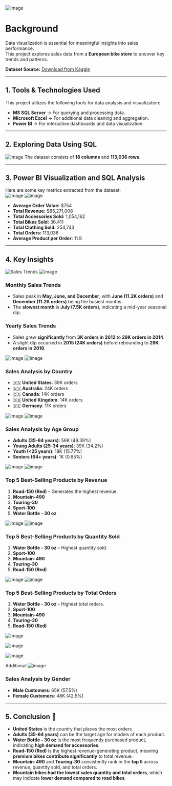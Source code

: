 ![image](https://github.com/user-attachments/assets/79e32e69-8782-42e1-ac5e-b3c968d5bc78)


# Background  
Data visualization is essential for meaningful insights into sales performance.  
This project explores sales data from a **European bike store** to uncover key trends and patterns.  

 **Dataset Source:** [Download from Kaggle](#)  

---

## 1. Tools & Technologies Used
This project utilizes the following tools for data analysis and visualization:  

- **MS SQL Server** → For querying and processing data.  
- **Microsoft Excel** → For additional data cleaning and aggregation.  
- **Power BI** → For interactive dashboards and data visualization.  

---

## 2. Exploring Data Using SQL  
![image](https://github.com/user-attachments/assets/4ace3351-80c5-4797-b43e-62e0bfedb0ff)
The dataset consists of **18 columns** and **113,036 rows**.  

---

## 3. Power BI Visualization and SQL Analysis
Here are some key metrics extracted from the dataset:  
![image](https://github.com/user-attachments/assets/c8e42fb3-e8d6-4b3d-a6b4-1bf2167e1eef)
![image](https://github.com/user-attachments/assets/e8104d3d-5e16-4c3c-be14-117e1781c078)

- **Average Order Value:** $754  
- **Total Revenue:** $85,271,008  
- **Total Accessories Sold:** 1,054,162  
- **Total Bikes Sold:** 36,411  
- **Total Clothing Sold:** 254,743  
- **Total Orders:** 113,036  
- **Average Product per Order:** 11.9  

---

## 4. Key Insights 
![Sales Trends](https://github.com/user-attachments/assets/c3b11e92-f43a-43aa-8dfe-a45a78814498)
![image](https://github.com/user-attachments/assets/4be8a17a-5f3e-4ad8-9cb7-12a63ca6139d)

### Monthly Sales Trends  
- Sales peak in **May, June, and December**, with **June (11.2K orders)** and **December (11.2K orders)** being the busiest months.  
- The **slowest month** is **July (7.5K orders)**, indicating a mid-year seasonal dip.  

### Yearly Sales Trends  
- Sales grew **significantly** from **3K orders in 2012** to **29K orders in 2014**.  
- A slight dip occurred in **2015 (24K orders)** before rebounding to **29K orders in 2016**.  

![image](https://github.com/user-attachments/assets/38cf2097-d9ee-4a8e-9216-03c4e6ff1a7e)
![image](https://github.com/user-attachments/assets/8ee47bdf-0359-418a-9c2d-d0cd104e48ad)
### Sales Analysis by Country
- 🇺🇸 **United States**: 39K orders
- 🇦🇺 **Australia**: 24K orders
- 🇨🇦 **Canada**: 14K orders
- 🇬🇧 **United Kingdom**: 14K orders
- 🇩🇪 **Germany**: 11K orders

![image](https://github.com/user-attachments/assets/56536b11-1cd5-4588-8859-958f581bcd9a)
![image](https://github.com/user-attachments/assets/968bd0b2-1bd6-4b69-9027-df0a1c959425)
### Sales Analysis by Age Group
- **Adults (35-64 years)**: 56K (49.39%)
- **Young Adults (25-34 years)**: 39K (34.2%)
- **Youth (<25 years)**: 18K (15.77%)
- **Seniors (64+ years)**: 1K (0.65%)

![image](https://github.com/user-attachments/assets/7ba8a7fa-2801-49ec-a917-686898d4728d)
![image](https://github.com/user-attachments/assets/ec97da0f-a03b-4bb9-863d-4308d37d6d9f)
###  Top 5 Best-Selling Products by Revenue  
1. **Road-150 (Red)** – Generates the highest revenue.  
2. **Mountain-490**  
3. **Touring-30**  
4. **Sport-100**  
5. **Water Bottle - 30 oz**  

![image](https://github.com/user-attachments/assets/00d97a54-2356-4a79-812f-6cfd7d986471)
![image](https://github.com/user-attachments/assets/9ff6ae5a-0d2c-477b-a8a7-072c0b7edb0e)
###  Top 5 Best-Selling Products by Quantity Sold  
1. **Water Bottle - 30 oz** – Highest quantity sold.  
2. **Sport-100**  
3. **Mountain-490**  
4. **Touring-30**  
5. **Road-150 (Red)**  

![image](https://github.com/user-attachments/assets/bf01b9b9-e2ee-49ec-af11-d28b4f46356c)
![image](https://github.com/user-attachments/assets/a6d45c98-fd6c-4c02-9fb2-2b138e78b854)
###  Top 5 Best-Selling Products by Total Orders  
1. **Water Bottle - 30 oz** – Highest total orders.  
2. **Sport-100**  
3. **Mountain-490**  
4. **Touring-30**  
5. **Road-150 (Red)**  

![image](https://github.com/user-attachments/assets/1dc41f03-4a55-4247-8c6c-f0a17c6f3dcb)

![image](https://github.com/user-attachments/assets/ea3c76b7-ede3-4e80-8689-a80e6615b977)

![image](https://github.com/user-attachments/assets/c2c9dcf8-e962-48e2-89eb-d400caf150a7)


Additional
![image](https://github.com/user-attachments/assets/19d61ee7-a113-470a-98fd-f1ff8aaa1c37)
### Sales Analysis by Gender
- **Male Customers**: 65K (57.5%)
- **Female Customers**: 48K (42.5%)
----

## 5. Conclusion 🏁  
- **United States** is the country that places the most orders
- **Adults (35-64 years)** can be the target age for models of each product.
- **Water Bottle - 30 oz** is the most frequently purchased product, indicating **high demand for accessories**.  
- **Road-150 (Red)** is the highest revenue-generating product, meaning **premium bikes contribute significantly** to total revenue.  
- **Mountain-490** and **Touring-30** consistently rank in the **top 5** across revenue, quantity sold, and total orders.  
- **Mountain bikes had the lowest sales quantity and total orders**, which may indicate **lower demand compared to road bikes**.  
